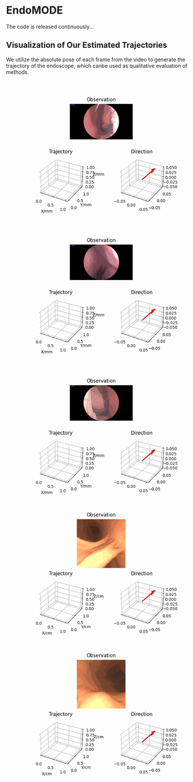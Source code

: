 # EndoMODE

The code is released continuously...

## Visualization of Our Estimated Trajectories
We utilize the absolute pose of each frame from the video to generate the trajectory of the endoscope, which canbe used as qualitative evaluation of methods.

<img src="/vis_data/7.gif" width="700px">

<img src="/vis_data/18.gif" width="700px">

<img src="/vis_data/43.gif" width="700px">

<img src="/vis_data/S7.gif" width="700px">

<img src="/vis_data/B5.gif" width="700px">
